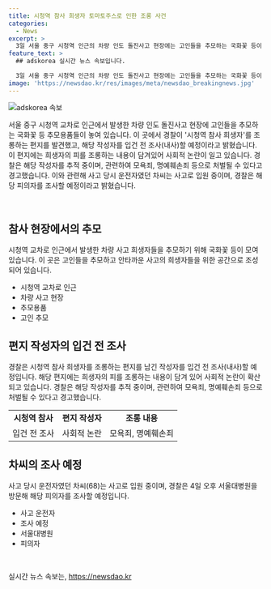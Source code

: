 ```yaml
---
title: 시청역 참사 희생자 토마토주스로 인한 조롱 사건
categories:
  - News
excerpt: >
  3일 서울 중구 시청역 인근의 차량 인도 돌진사고 현장에는 고인들을 추모하는 국화꽃 등이 놓여져 있었습니다. 그런데 경찰이 추모 현장에 희생자를 조롱하는 내용의 편지를 남긴 작성자를 조사 중이며 사고와 관련된 조롱 및 모욕성 게시글이 온라인에 확산되고 있습니다. 참사 당일 운전한 차 주인도 사고 후 입원 중이며 경찰은 피의자로 조사 예정입니다. 이에 대한 논란이 커지고 있으며, 해당 행위는 형법과 정보통신망법에 의해 처벌될 수 있다는 경고가 나왔습니다. #시청역주행참사 #희생자조롱쪽지
feature_text: >
  ## adskorea 실시간 뉴스 속보입니다.

  3일 서울 중구 시청역 인근의 차량 인도 돌진사고 현장에는 고인들을 추모하는 국화꽃 등이 놓여져 있었습니다. 그런데 경찰이 추모 현장에 희생자를 조롱하는 내용의 편지를 남긴 작성자를 조사 중이며 사고와 관련된 조롱 및 모욕성 게시글이 온라인에 확산되고 있습니다. 참사 당일 운전한 차 주인도 사고 후 입원 중이며 경찰은 피의자로 조사 예정입니다. 이에 대한 논란이 커지고 있으며, 해당 행위는 형법과 정보통신망법에 의해 처벌될 수 있다는 경고가 나왔습니다. #시청역주행참사 #희생자조롱쪽지
image: 'https://newsdao.kr/res/images/meta/newsdao_breakingnews.jpg'
---
```


<p><img src="https://newsdao.kr/res/images/meta/newsdao_breakingnews.jpg" alt="adskorea 속보" /></p>

<p data-ke-size="size16">서울 중구 시청역 교차로 인근에서 발생한 차량 인도 돌진사고 현장에 고인들을 추모하는 국화꽃 등 추모용품들이 놓여 있습니다. 이 곳에서 경찰이 '시청역 참사 희생자'를 조롱하는 편지를 발견했고, 해당 작성자를 입건 전 조사(내사)할 예정이라고 밝혔습니다. 이 편지에는 희생자의 피를 조롱하는 내용이 담겨있어 사회적 논란이 일고 있습니다. 경찰은 해당 작성자를 추적 중이며, 관련하여 모욕죄, 명예훼손죄 등으로 처벌될 수 있다고 경고했습니다. 이와 관련해 사고 당시 운전자였던 차씨는 사고로 입원 중이며, 경찰은 해당 피의자를 조사할 예정이라고 밝혔습니다.</p>

<p data-ke-size="size16">&nbsp;</p>

<h2 data-ke-size="size26">참사 현장에서의 추모</h2>

<p data-ke-size="size16">시청역 교차로 인근에서 발생한 차량 사고 희생자들을 추모하기 위해 국화꽃 등이 모여 있습니다. 이 곳은 고인들을 추모하고 안타까운 사고의 희생자들을 위한 공간으로 조성되어 있습니다.</p>

<ul>
    <li>시청역 교차로 인근</li>
    <li>차량 사고 현장</li>
    <li>추모용품</li>
    <li>고인 추모</li>
</ul>

<h2 data-ke-size="size26">편지 작성자의 입건 전 조사</h2>

<p data-ke-size="size16">경찰은 시청역 참사 희생자를 조롱하는 편지를 남긴 작성자를 입건 전 조사(내사)할 예정입니다. 해당 편지에는 희생자의 피를 조롱하는 내용이 담겨 있어 사회적 논란이 확산되고 있습니다. 경찰은 해당 작성자를 추적 중이며, 관련하여 모욕죄, 명예훼손죄 등으로 처벌될 수 있다고 경고했습니다.</p>

<table>
    <tbody>
        <tr>
            <td style="text-align: center; height: 17px;"><b>시청역 참사</b></td>
            <td style="text-align: center; height: 17px;"><b>편지 작성자</b></td>
            <td style="text-align: center; height: 17px;"><b>조롱 내용</b></td>
        </tr>
        <tr>
            <td style="text-align: center; height: 17px;">입건 전 조사</td>
            <td style="text-align: center; height: 17px;">사회적 논란</td>
            <td style="text-align: center; height: 17px;">모욕죄, 명예훼손죄</td>
        </tr>
    </tbody>
</table>

<h2 data-ke-size="size26">차씨의 조사 예정</h2>

<p data-ke-size="size16">사고 당시 운전자였던 차씨(68)는 사고로 입원 중이며, 경찰은 4일 오후 서울대병원을 방문해 해당 피의자를 조사할 예정입니다.</p>

<ul>
    <li>사고 운전자</li>
    <li>조사 예정</li>
    <li>서울대병원</li>
    <li>피의자</li>
</ul>

<p data-ke-size="size16">&nbsp;</p>
실시간 뉴스 속보는, <a href="https://newsdao.kr" rel="dofollow">https://newsdao.kr</a>


